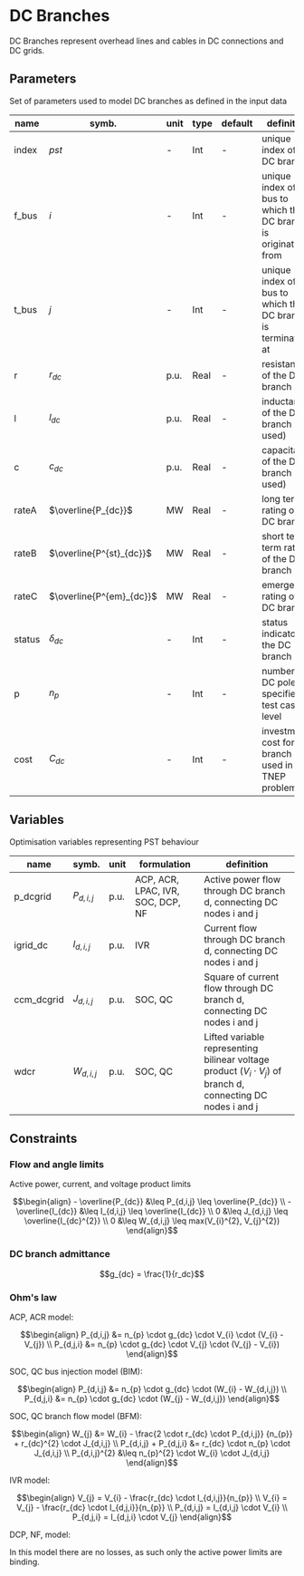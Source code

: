 # DC Branches 

DC Branches represent overhead lines and cables in DC connections and DC grids.

## Parameters

Set of parameters used to model DC branches as defined in the input data

| name          | symb.                     | unit  | type      | default  | definition                                                           |
|---------------|---------------------------|-------|-----------|----------|----------------------------------------------------------------------|
| index         | $pst$                     | -     | Int       | -        | unique index of the DC branch                                  |
| f_bus         | $i$                       | -     | Int       | -        | unique index of the bus to which the DC branch is originating from |
| t_bus         | $j$                       | -     | Int       | -        | unique index of the bus to which the DC branch is terminating at |
| r             | $r_{dc}$                  | p.u.  | Real      | -        | resistance of the DC branch |
| l             | $l_{dc}$                  | p.u.  | Real      | -        | inductance of the DC branch (not used) |
| c             | $c_{dc}$                  | p.u.  | Real      | -        | capacitance of the DC branch (not used)|
| rateA         | $\overline{P_{dc}}$       | MW    | Real      | -        | long term rating of the DC branch |
| rateB         | $\overline{P^{st}_{dc}}$  | MW    | Real      | -        | short term term rating of the DC branch |
| rateC         | $\overline{P^{em}_{dc}}$  | MW    | Real      | -        | emergency rating of the DC branch |
| status        | $\delta_{dc}$             | -     | Int       | -        | status indicator of the DC branch |
| p             | $n_{p}$                   | -     | Int       | -        | number of DC poles, specified at test case level |
| cost          | $C_{dc}$                  | -     | Int       | -        | investment cost for DC branch used in TNEP problems  |



## Variables

Optimisation variables representing PST behaviour

| name          | symb.                 | unit  | formulation                       | definition                                                                 |
|---------------|-----------------------|-------|-----------------------------------|----------------------------------------------------------------------------|  
| p_dcgrid      |$P_{d,i,j}$            | p.u.  | ACP, ACR, LPAC, IVR, SOC, DCP, NF | Active power flow through DC branch d, connecting DC nodes i and j |
| igrid_dc      |$I_{d,i,j}$            | p.u.  | IVR                               | Current flow through DC branch d, connecting DC nodes i and j |
| ccm_dcgrid    |$J_{d,i,j}$            | p.u.  | SOC, QC                           | Square of current flow through DC branch d, connecting DC nodes i and j |
| wdcr          |$W_{d,i,j}$            | p.u.  | SOC, QC                           | Lifted variable representing bilinear voltage product ($V_{i} \cdot V_{j}$) of branch d, connecting DC nodes i and j |

## Constraints

### Flow and angle limits

Active power, current, and voltage product limits
```math
\begin{align}
- \overline{P_{dc}} &\leq P_{d,i,j} \leq \overline{P_{dc}} \\
- \overline{I_{dc}} &\leq I_{d,i,j} \leq \overline{I_{dc}} \\
0 &\leq J_{d,i,j} \leq \overline{I_{dc}^{2}}  \\
0 &\leq W_{d,i,j} \leq max(V_{i}^{2}, V_{j}^{2})
\end{align}
```

### DC branch admittance

```math
g_{dc} = \frac{1}{r_dc}
```
### Ohm's law
ACP, ACR model:

```math
\begin{align}
P_{d,i,j} &= n_{p} \cdot g_{dc} \cdot V_{i} \cdot (V_{i} - V_{j}) \\
P_{d,j,i} &= n_{p} \cdot g_{dc} \cdot V_{j} \cdot (V_{j} - V_{i}) 
\end{align}
```

SOC, QC bus injection model (BIM):
```math
\begin{align}
P_{d,i,j} &= n_{p} \cdot g_{dc} \cdot (W_{i} - W_{d,i,j}) \\
P_{d,j,i} &= n_{p} \cdot g_{dc} \cdot (W_{j} - W_{d,i,j})
\end{align}
```

SOC, QC branch flow model (BFM):
```math
\begin{align}
W_{j} &= W_{i} - \frac{2 \cdot r_{dc} \cdot P_{d,i,j}} {n_{p}} + r_{dc}^{2} \cdot J_{d,i,j}  \\
P_{d,i,j} + P_{d,j,i} &= r_{dc} \cdot n_{p} \cdot J_{d,i,j} \\
P_{d,i,j}^{2} &\leq  n_{p}^{2} \cdot W_{i} \cdot   J_{d,i,j} 
\end{align}
```
IVR model:

```math
\begin{align}
V_{j} = V_{i} - \frac{r_{dc} \cdot I_{d,i,j}}{n_{p}} \\
V_{i} = V_{j} - \frac{r_{dc} \cdot I_{d,j,i}}{n_{p}} \\
P_{d,i,j} = I_{d,i,j} \cdot V_{i}  \\
P_{d,j,i} = I_{d,j,i} \cdot V_{j} 
\end{align}
```

DCP, NF, model:

In this model there are no losses, as such only the active power limits are binding.


